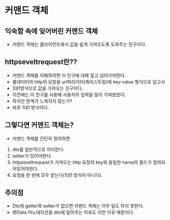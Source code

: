 # 커맨드 객체

## 익숙함 속에 잊어버린 커맨드 객체
* 커맨드 객체는 클라이언트에서 값을 쉽게 가져오도록 도와주는 친구이다.

## httpseveltrequest란??
* 커맨드 객체를 이해하려면 이 친구에 대해 짚고 넘어가야한다.
* 폼데이터의 http의 요청을 url파라미터(쿼리스트링)에 key-value 형식으로 담고서 
* 1대1방식으로 값을 가져오는 친구이다.
* 이전에는 이 친구를 사용해 사용자의 입력을 많이 가져왔었다.
* 하지만 한계가 느껴지지 않는가? 
* 바로 1대1 방식이다.

## 그렇다면 커맨드 객체는?
* 커맨드 객체를 간단히 정의하면
1. dto를 일반적으로 의미한다.
2. setter가 있어야한다.
3. httpseveltrequest가 가져오는 http 요청의 key와 동일한 name의 필드가 정의되어있어야한다.
4. 요청을 한 번에 모두 받는다(1대1 방식이 아니다).

## 주의점
* Dto에 getter와 setter가 없으면 커맨드 객체는 아무 일도 하지 못한다.
* @Data 어노테이션을 dto에 달아주는 이유도 이런 이유 때문이다.
